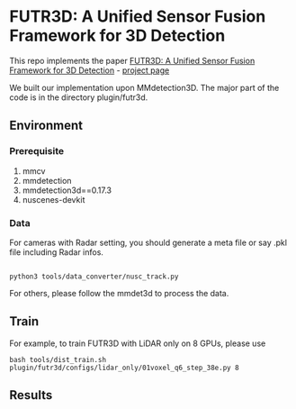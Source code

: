 # FUTR3D: A Unified Sensor Fusion Framework for 3D Detection
This repo implements the paper [FUTR3D: A Unified Sensor Fusion Framework for 3D Detection](https://arxiv.org/abs/2203.10642) - [project page](https://tsinghua-mars-lab.github.io/futr3d/)

We built our implementation upon MMdetection3D. The major part of the code is in the directory plugin/futr3d. 

## Environment
### Prerequisite
<ol>
<li> mmcv </li>
<li> mmdetection</li>
<li> mmdetection3d==0.17.3</li>
<li> nuscenes-devkit</li>
</ol>

### Data

For cameras with Radar setting, you should generate a meta file or say .pkl file including Radar infos.

```

python3 tools/data_converter/nusc_track.py

```

For others, please follow the mmdet3d to process the data.

## Train

For example, to train FUTR3D with LiDAR only on 8 GPUs, please use

```
bash tools/dist_train.sh plugin/futr3d/configs/lidar_only/01voxel_q6_step_38e.py 8
```

## Results
